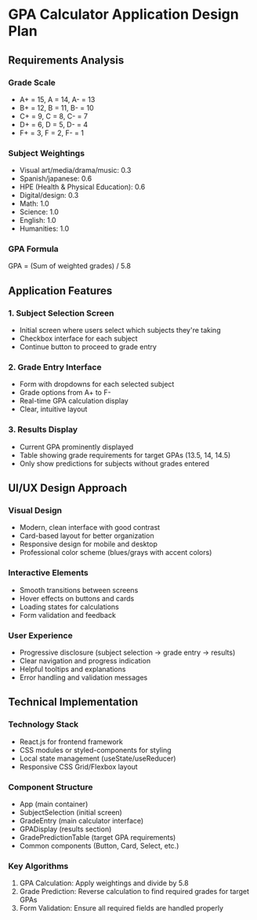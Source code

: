 # GPA Calculator Application Design Plan

## Requirements Analysis

### Grade Scale
- A+ = 15, A = 14, A- = 13
- B+ = 12, B = 11, B- = 10
- C+ = 9, C = 8, C- = 7
- D+ = 6, D = 5, D- = 4
- F+ = 3, F = 2, F- = 1

### Subject Weightings
- Visual art/media/drama/music: 0.3
- Spanish/japanese: 0.6
- HPE (Health & Physical Education): 0.6
- Digital/design: 0.3
- Math: 1.0
- Science: 1.0
- English: 1.0
- Humanities: 1.0

### GPA Formula
GPA = (Sum of weighted grades) / 5.8

## Application Features

### 1. Subject Selection Screen
- Initial screen where users select which subjects they're taking
- Checkbox interface for each subject
- Continue button to proceed to grade entry

### 2. Grade Entry Interface
- Form with dropdowns for each selected subject
- Grade options from A+ to F-
- Real-time GPA calculation display
- Clear, intuitive layout

### 3. Results Display
- Current GPA prominently displayed
- Table showing grade requirements for target GPAs (13.5, 14, 14.5)
- Only show predictions for subjects without grades entered

## UI/UX Design Approach

### Visual Design
- Modern, clean interface with good contrast
- Card-based layout for better organization
- Responsive design for mobile and desktop
- Professional color scheme (blues/grays with accent colors)

### Interactive Elements
- Smooth transitions between screens
- Hover effects on buttons and cards
- Loading states for calculations
- Form validation and feedback

### User Experience
- Progressive disclosure (subject selection → grade entry → results)
- Clear navigation and progress indication
- Helpful tooltips and explanations
- Error handling and validation messages

## Technical Implementation

### Technology Stack
- React.js for frontend framework
- CSS modules or styled-components for styling
- Local state management (useState/useReducer)
- Responsive CSS Grid/Flexbox layout

### Component Structure
- App (main container)
- SubjectSelection (initial screen)
- GradeEntry (main calculator interface)
- GPADisplay (results section)
- GradePredictionTable (target GPA requirements)
- Common components (Button, Card, Select, etc.)

### Key Algorithms
1. GPA Calculation: Apply weightings and divide by 5.8
2. Grade Prediction: Reverse calculation to find required grades for target GPAs
3. Form Validation: Ensure all required fields are handled properly

